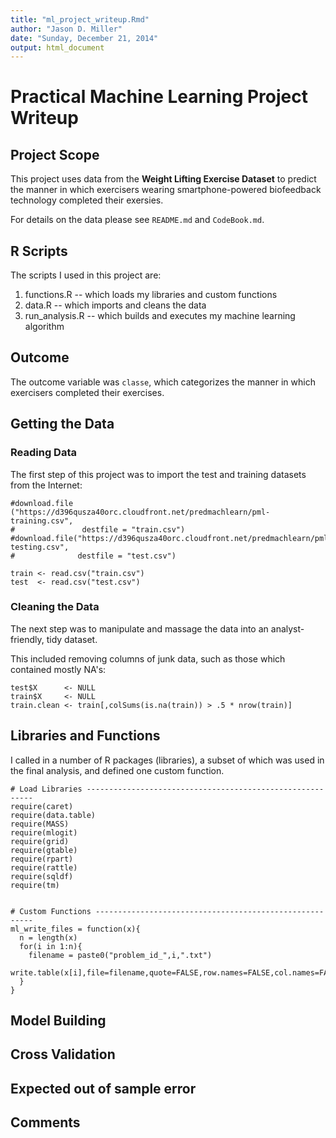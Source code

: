 ```yaml
---
title: "ml_project_writeup.Rmd"
author: "Jason D. Miller"
date: "Sunday, December 21, 2014"
output: html_document
---
```


# Practical Machine Learning Project Writeup

## Project Scope
This project uses data from the **Weight Lifting Exercise Dataset** to predict the manner in which exercisers wearing smartphone-powered biofeedback technology completed their exersies.

For details on the data please see `README.md` and `CodeBook.md`.

## R Scripts
The scripts I used in this project are:
1. functions.R -- which loads my libraries and custom functions
2. data.R -- which imports and cleans the data
3. run_analysis.R -- which builds and executes my machine learning algorithm

## Outcome
The outcome variable was `classe`, which categorizes the manner in which exercisers completed their exercises.
 
## Getting the Data
### Reading Data
The first step of this project was to import the test and training datasets from the Internet:

```{r}
#download.file ("https://d396qusza40orc.cloudfront.net/predmachlearn/pml-training.csv",
#               destfile = "train.csv")
#download.file("https://d396qusza40orc.cloudfront.net/predmachlearn/pml-testing.csv",
#              destfile = "test.csv")

train <- read.csv("train.csv")
test  <- read.csv("test.csv")
```

### Cleaning the Data
The next step was to manipulate and massage the data into an analyst-friendly, tidy dataset.

This included removing columns of junk data, such as those which contained mostly NA's:

```{r}
test$X      <- NULL
train$X     <- NULL
train.clean <- train[,colSums(is.na(train)) > .5 * nrow(train)]
```

## Libraries and Functions
I called in a number of R packages (libraries), a subset of which was used in the final analysis, and defined one custom function.

```{r}
# Load Libraries ----------------------------------------------------------
require(caret)
require(data.table)
require(MASS)
require(mlogit)
require(grid)
require(gtable)
require(rpart)
require(rattle)
require(sqldf)
require(tm)


# Custom Functions --------------------------------------------------------
ml_write_files = function(x){
  n = length(x)
  for(i in 1:n){
    filename = paste0("problem_id_",i,".txt")
    write.table(x[i],file=filename,quote=FALSE,row.names=FALSE,col.names=FALSE)
  }
}

```

## Model Building

## Cross Validation

## Expected out of sample error 

## Comments
